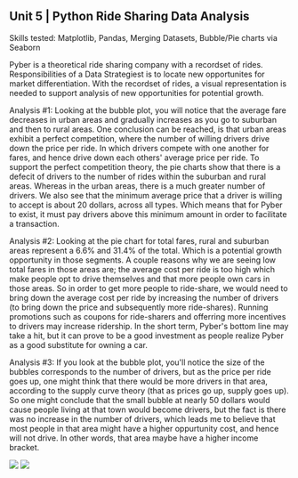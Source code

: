 ## Unit 5 | Python Ride Sharing Data Analysis

Skills tested: Matplotlib, Pandas, Merging Datasets, Bubble/Pie charts via Seaborn

Pyber is a theoretical ride sharing company with a recordset of rides.  Responsibilities of a Data Strategiest is to locate new opportunites for market differentiation.  With the recordset of rides, a visual representation is needed to support analysis of new opportunities for potential growth.  

Analysis #1: Looking at the bubble plot, you will notice that the average fare decreases in urban areas and gradually increases as you go to suburban and then to rural areas. One conclusion can be reached, is that urban areas exhibit a perfect competition, where the number of willing drivers drive down the price per ride. In which drivers compete with one another for fares, and hence drive down each others' average price per ride. To support the perfect competition theory, the pie charts show that there is a defecit of drivers to the number of rides within the suburban and rural areas. Whereas in the urban areas, there is a much greater number of drivers. We also see that the minimum average price that a driver is willing to accept is about 20 dollars, across all types. Which means that for Pyber to exist, it must pay drivers above this minimum amount in order to facilitate a transaction.

Analysis #2: Looking at the pie chart for total fares, rural and suburban areas represent a 6.6% and 31.4% of the total. Which is a potential growth opportunity in those segments. A couple reasons why we are seeing low total fares in those areas are; the average cost per ride is too high which make people opt to drive themselves and that more people own cars in those areas. So in order to get more people to ride-share, we would need to bring down the average cost per ride by increasing the number of drivers (to bring down the price and subsequently more ride-shares). Running promotions such as coupons for ride-sharers and offerring more incentives to drivers may increase ridership. In the short term, Pyber's bottom line may take a hit, but it can prove to be a good investment as people realize Pyber as a good substitute for owning a car.

Analysis #3: If you look at the bubble plot, you'll notice the size of the bubbles corresponds to the number of drivers, but as the price per ride goes up, one might think that there would be more drivers in that area, according to the supply curve theory (that as prices go up, supply goes up). So one might conclude that the small bubble at nearly 50 dollars would cause people living at that town would become drivers, but the fact is there was no increase in the number of drivers, which leads me to believe that most people in that area might have a higher oppurtunity cost, and hence will not drive. In other words, that area maybe have a higher income bracket.

![](//images/Bubblechart5.png)
![](//images/Piechart5.png)
